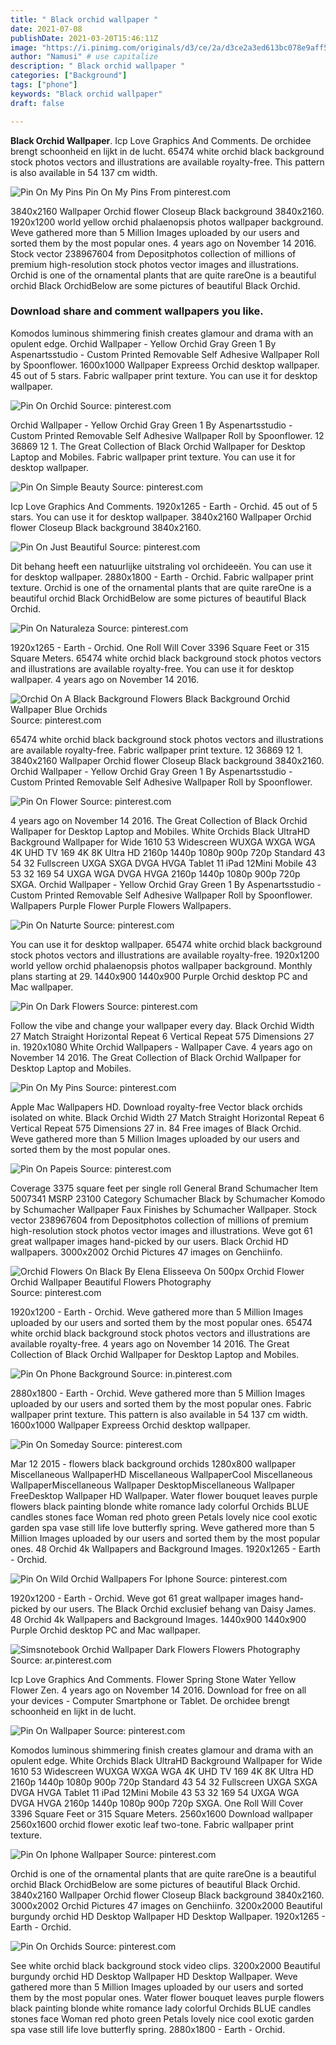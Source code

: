 ```yaml
---
title: " Black orchid wallpaper "
date: 2021-07-08
publishDate: 2021-03-20T15:46:11Z
image: "https://i.pinimg.com/originals/d3/ce/2a/d3ce2a3ed613bc078e9aff5dc2edb30c.jpg"
author: "Namusi" # use capitalize
description: " Black orchid wallpaper "
categories: ["Background"]
tags: ["phone"]
keywords: "Black orchid wallpaper"
draft: false

---
```



**Black Orchid Wallpaper**. Icp Love Graphics And Comments. De orchidee brengt schoonheid en lijkt in de lucht. 65474 white orchid black background stock photos vectors and illustrations are available royalty-free. This pattern is also available in 54 137 cm width.

![Pin On My Pins](https://i.pinimg.com/originals/1c/f8/8a/1cf88ac29247a9f0c3d822d5c5345177.jpg "Pin On My Pins")
Pin On My Pins From pinterest.com


3840x2160 Wallpaper Orchid flower Closeup Black background 3840x2160. 1920x1200 world yellow orchid phalaenopsis photos wallpaper background. Weve gathered more than 5 Million Images uploaded by our users and sorted them by the most popular ones. 4 years ago on November 14 2016. Stock vector 238967604 from Depositphotos collection of millions of premium high-resolution stock photos vector images and illustrations. Orchid is one of the ornamental plants that are quite rareOne is a beautiful orchid Black OrchidBelow are some pictures of beautiful Black Orchid.

### Download share and comment wallpapers you like.

Komodos luminous shimmering finish creates glamour and drama with an opulent edge. Orchid Wallpaper - Yellow Orchid Gray Green 1 By Aspenartsstudio - Custom Printed Removable Self Adhesive Wallpaper Roll by Spoonflower. 1600x1000 Wallpaper Expreess Orchid desktop wallpaper. 45 out of 5 stars. Fabric wallpaper print texture. You can use it for desktop wallpaper.


![Pin On Orchid](https://i.pinimg.com/originals/ec/b9/23/ecb9235025409d067cbd6f018f8bccfe.jpg "Pin On Orchid")
Source: pinterest.com

Orchid Wallpaper - Yellow Orchid Gray Green 1 By Aspenartsstudio - Custom Printed Removable Self Adhesive Wallpaper Roll by Spoonflower. 12 36869 12 1. The Great Collection of Black Orchid Wallpaper for Desktop Laptop and Mobiles. Fabric wallpaper print texture. You can use it for desktop wallpaper.

![Pin On Simple Beauty](https://i.pinimg.com/originals/b5/53/a1/b553a1cfefff71153f53fdcaaa54470f.jpg "Pin On Simple Beauty")
Source: pinterest.com

Icp Love Graphics And Comments. 1920x1265 - Earth - Orchid. 45 out of 5 stars. You can use it for desktop wallpaper. 3840x2160 Wallpaper Orchid flower Closeup Black background 3840x2160.

![Pin On Just Beautiful](https://i.pinimg.com/originals/62/1e/b7/621eb7a06004442f538568571b40ac94.jpg "Pin On Just Beautiful")
Source: pinterest.com

Dit behang heeft een natuurlijke uitstraling vol orchideeën. You can use it for desktop wallpaper. 2880x1800 - Earth - Orchid. Fabric wallpaper print texture. Orchid is one of the ornamental plants that are quite rareOne is a beautiful orchid Black OrchidBelow are some pictures of beautiful Black Orchid.

![Pin On Naturaleza](https://i.pinimg.com/474x/ff/9f/2d/ff9f2dd8bca828430d655124c2e31f27.jpg "Pin On Naturaleza")
Source: pinterest.com

1920x1265 - Earth - Orchid. One Roll Will Cover 3396 Square Feet or 315 Square Meters. 65474 white orchid black background stock photos vectors and illustrations are available royalty-free. You can use it for desktop wallpaper. 4 years ago on November 14 2016.

![Orchid On A Black Background Flowers Black Background Orchid Wallpaper Blue Orchids](https://i.pinimg.com/originals/80/6b/7e/806b7e1ac263d1c4b4ff789dbd82b76a.jpg "Orchid On A Black Background Flowers Black Background Orchid Wallpaper Blue Orchids")
Source: pinterest.com

65474 white orchid black background stock photos vectors and illustrations are available royalty-free. Fabric wallpaper print texture. 12 36869 12 1. 3840x2160 Wallpaper Orchid flower Closeup Black background 3840x2160. Orchid Wallpaper - Yellow Orchid Gray Green 1 By Aspenartsstudio - Custom Printed Removable Self Adhesive Wallpaper Roll by Spoonflower.

![Pin On Flower](https://i.pinimg.com/736x/6f/f3/7f/6ff37fd71f5fe326988296f3e2aa44ae.jpg "Pin On Flower")
Source: pinterest.com

4 years ago on November 14 2016. The Great Collection of Black Orchid Wallpaper for Desktop Laptop and Mobiles. White Orchids Black UltraHD Background Wallpaper for Wide 1610 53 Widescreen WUXGA WXGA WGA 4K UHD TV 169 4K 8K Ultra HD 2160p 1440p 1080p 900p 720p Standard 43 54 32 Fullscreen UXGA SXGA DVGA HVGA Tablet 11 iPad 12Mini Mobile 43 53 32 169 54 UXGA WGA DVGA HVGA 2160p 1440p 1080p 900p 720p SXGA. Orchid Wallpaper - Yellow Orchid Gray Green 1 By Aspenartsstudio - Custom Printed Removable Self Adhesive Wallpaper Roll by Spoonflower. Wallpapers Purple Flower Purple Flowers Wallpapers.

![Pin On Naturte](https://i.pinimg.com/originals/55/f8/02/55f802ea5d459d51c21f331582282c32.jpg "Pin On Naturte")
Source: pinterest.com

You can use it for desktop wallpaper. 65474 white orchid black background stock photos vectors and illustrations are available royalty-free. 1920x1200 world yellow orchid phalaenopsis photos wallpaper background. Monthly plans starting at 29. 1440x900 1440x900 Purple Orchid desktop PC and Mac wallpaper.

![Pin On Dark Flowers](https://i.pinimg.com/originals/f0/48/79/f04879b7e5005f289b12889111817917.jpg "Pin On Dark Flowers")
Source: pinterest.com

Follow the vibe and change your wallpaper every day. Black Orchid Width 27 Match Straight Horizontal Repeat 6 Vertical Repeat 575 Dimensions 27 in. 1920x1080 White Orchid Wallpapers - Wallpaper Cave. 4 years ago on November 14 2016. The Great Collection of Black Orchid Wallpaper for Desktop Laptop and Mobiles.

![Pin On My Pins](https://i.pinimg.com/originals/1c/f8/8a/1cf88ac29247a9f0c3d822d5c5345177.jpg "Pin On My Pins")
Source: pinterest.com

Apple Mac Wallpapers HD. Download royalty-free Vector black orchids isolated on white. Black Orchid Width 27 Match Straight Horizontal Repeat 6 Vertical Repeat 575 Dimensions 27 in. 84 Free images of Black Orchid. Weve gathered more than 5 Million Images uploaded by our users and sorted them by the most popular ones.

![Pin On Papeis](https://i.pinimg.com/originals/9f/19/95/9f1995b256105c5d37b7bb13302a211b.jpg "Pin On Papeis")
Source: pinterest.com

Coverage 3375 square feet per single roll General Brand Schumacher Item 5007341 MSRP 23100 Category Schumacher Black by Schumacher Komodo by Schumacher Wallpaper Faux Finishes by Schumacher Wallpaper. Stock vector 238967604 from Depositphotos collection of millions of premium high-resolution stock photos vector images and illustrations. Weve got 61 great wallpaper images hand-picked by our users. Black Orchid HD wallpapers. 3000x2002 Orchid Pictures 47 images on Genchiinfo.

![Orchid Flowers On Black By Elena Elisseeva On 500px Orchid Flower Orchid Wallpaper Beautiful Flowers Photography](https://i.pinimg.com/originals/92/6f/00/926f0083b2ce4252efc1d5c56a4d200f.jpg "Orchid Flowers On Black By Elena Elisseeva On 500px Orchid Flower Orchid Wallpaper Beautiful Flowers Photography")
Source: pinterest.com

1920x1200 - Earth - Orchid. Weve gathered more than 5 Million Images uploaded by our users and sorted them by the most popular ones. 65474 white orchid black background stock photos vectors and illustrations are available royalty-free. 4 years ago on November 14 2016. The Great Collection of Black Orchid Wallpaper for Desktop Laptop and Mobiles.

![Pin On Phone Background](https://i.pinimg.com/originals/b4/e9/f2/b4e9f23a06a2590eac13671219af7b7c.jpg "Pin On Phone Background")
Source: in.pinterest.com

2880x1800 - Earth - Orchid. Weve gathered more than 5 Million Images uploaded by our users and sorted them by the most popular ones. Fabric wallpaper print texture. This pattern is also available in 54 137 cm width. 1600x1000 Wallpaper Expreess Orchid desktop wallpaper.

![Pin On Someday](https://i.pinimg.com/originals/cd/a1/dd/cda1ddbc3e90d37807c76d6b0a37e4df.jpg "Pin On Someday")
Source: pinterest.com

Mar 12 2015 - flowers black background orchids 1280x800 wallpaper Miscellaneous WallpaperHD Miscellaneous WallpaperCool Miscellaneous WallpaperMiscellaneous Wallpaper DesktopMiscellaneous Wallpaper FreeDesktop Wallpaper HD Wallpaper. Water flower bouquet leaves purple flowers black painting blonde white romance lady colorful Orchids BLUE candles stones face Woman red photo green Petals lovely nice cool exotic garden spa vase still life love butterfly spring. Weve gathered more than 5 Million Images uploaded by our users and sorted them by the most popular ones. 48 Orchid 4k Wallpapers and Background Images. 1920x1265 - Earth - Orchid.

![Pin On Wild Orchid Wallpapers For Iphone](https://i.pinimg.com/originals/ef/4b/17/ef4b171cefd50b373844a1f2ae38859c.png "Pin On Wild Orchid Wallpapers For Iphone")
Source: pinterest.com

1920x1200 - Earth - Orchid. Weve got 61 great wallpaper images hand-picked by our users. The Black Orchid exclusief behang van Daisy James. 48 Orchid 4k Wallpapers and Background Images. 1440x900 1440x900 Purple Orchid desktop PC and Mac wallpaper.

![Simsnotebook Orchid Wallpaper Dark Flowers Flowers Photography](https://i.pinimg.com/564x/c9/8b/e9/c98be9c2e088ffa5441369c27bfd5337.jpg "Simsnotebook Orchid Wallpaper Dark Flowers Flowers Photography")
Source: ar.pinterest.com

Icp Love Graphics And Comments. Flower Spring Stone Water Yellow Flower Zen. 4 years ago on November 14 2016. Download for free on all your devices - Computer Smartphone or Tablet. De orchidee brengt schoonheid en lijkt in de lucht.

![Pin On Wallpaper](https://i.pinimg.com/originals/54/88/1b/54881b59296de5f16fb7e2ae55bf3c8f.jpg "Pin On Wallpaper")
Source: pinterest.com

Komodos luminous shimmering finish creates glamour and drama with an opulent edge. White Orchids Black UltraHD Background Wallpaper for Wide 1610 53 Widescreen WUXGA WXGA WGA 4K UHD TV 169 4K 8K Ultra HD 2160p 1440p 1080p 900p 720p Standard 43 54 32 Fullscreen UXGA SXGA DVGA HVGA Tablet 11 iPad 12Mini Mobile 43 53 32 169 54 UXGA WGA DVGA HVGA 2160p 1440p 1080p 900p 720p SXGA. One Roll Will Cover 3396 Square Feet or 315 Square Meters. 2560x1600 Download wallpaper 2560x1600 orchid flower exotic leaf two-tone. Fabric wallpaper print texture.

![Pin On Iphone Wallpaper](https://i.pinimg.com/originals/cb/ea/39/cbea3955b8ae5290edb58538d5511448.jpg "Pin On Iphone Wallpaper")
Source: pinterest.com

Orchid is one of the ornamental plants that are quite rareOne is a beautiful orchid Black OrchidBelow are some pictures of beautiful Black Orchid. 3840x2160 Wallpaper Orchid flower Closeup Black background 3840x2160. 3000x2002 Orchid Pictures 47 images on Genchiinfo. 3200x2000 Beautiful burgundy orchid HD Desktop Wallpaper HD Desktop Wallpaper. 1920x1265 - Earth - Orchid.

![Pin On Orchids](https://i.pinimg.com/originals/d3/ce/2a/d3ce2a3ed613bc078e9aff5dc2edb30c.jpg "Pin On Orchids")
Source: pinterest.com

See white orchid black background stock video clips. 3200x2000 Beautiful burgundy orchid HD Desktop Wallpaper HD Desktop Wallpaper. Weve gathered more than 5 Million Images uploaded by our users and sorted them by the most popular ones. Water flower bouquet leaves purple flowers black painting blonde white romance lady colorful Orchids BLUE candles stones face Woman red photo green Petals lovely nice cool exotic garden spa vase still life love butterfly spring. 2880x1800 - Earth - Orchid.


